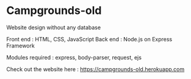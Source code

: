 # Campgrounds-old
Website design without any database

Front end : HTML, CSS, JavaScript
Back end : Node.js on Express Framework

Modules required : express, body-parser, request, ejs

Check out the website here : https://campgrounds-old.herokuapp.com
